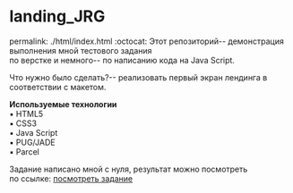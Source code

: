 # landing_JRG  

permalink: ./html/index.html
:octocat: Этот репозиторий-- демонстрация выполнения мной тестового задания  
по верстке и немного-- по написанию кода на Java Script.  

Что нужно было сделать?-- реализовать первый экран лендинга в соответствии с макетом.  

**Используемые технологии**  
:black_small_square: HTML5  
:black_small_square: CSS3  
:black_small_square: Java Script  
:black_small_square: PUG/JADE  
:black_small_square: Parcel  
  
Задание написано мной с нуля, результат можно посмотреть  
по ссылке: [посмотреть задание](https://deryugina.github.io/landing_JRG/docs)
